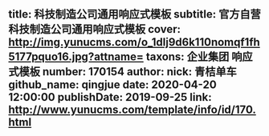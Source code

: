 title: 科技制造公司通用响应式模板
subtitle: 官方自营科技制造公司通用响应式模板
cover: http://img.yunucms.com/o_1dlj9d6k110nomqf1fh5177pquo16.jpg?attname=
taxons: 企业集团 响应式模板
number: 170154
author:
  nick: 青桔单车
  github_name: qingjue
date: 2020-04-20 12:00:00
publishDate: 2019-09-25
link: http://www.yunucms.com/template/info/id/170.html
---